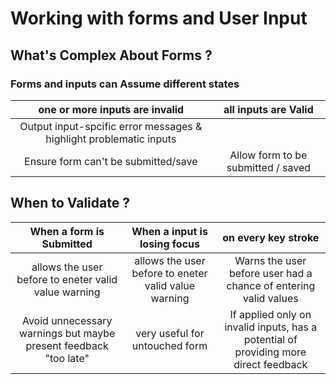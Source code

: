 # Working with forms and User Input

## What's Complex About Forms ?
### Forms and inputs can Assume different states
|                   one or more inputs are invalid                   |        all inputs are Valid        |
| :----------------------------------------------------------------: | :--------------------------------: |
| Output input-spcific error messages & highlight problematic inputs |
|                Ensure form can't be submitted/save                 | Allow form to be submitted / saved |


## When to Validate ?

|               When a form is Submitted               | When a input is losing focus | on every key stroke |
| :--------------------------------------------------: | :--------------------------: | :-----------------: |
| allows the user before to eneter valid value warning | allows the user before to eneter valid value warning | Warns the user before user had a chance of entering valid values
| Avoid unnecessary warnings but maybe present feedback "too late" | very useful for untouched form | If applied only on invalid inputs, has a potential of providing more direct feedback